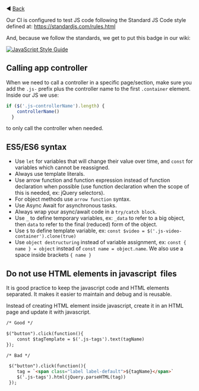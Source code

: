 ◀️ [Back](README.md)


Our CI is configured to test JS code following the Standard JS Code style defined at:
https://standardjs.com/rules.html

And, because we follow the standards, we get to put this badge in our wiki:

[![JavaScript Style Guide](https://cdn.rawgit.com/standard/standard/master/badge.svg)](https://github.com/standard/standard)
## Calling app controller
When we need to call a controller in a specific page/section, make sure you add the `.js-` prefix plus the controller name to the first `.container` element.  
Inside our JS we use:

```js
if ($('.js-controllerName').length) {
    controllerName()
  }
```
to only call the controller when needed.

## ES5/ES6 syntax
- Use `let` for variables that will change their value over time, and `const` for variables which cannot be reassigned.
- Always use template literals.
- Use arrow function and function expression instead of function declaration when possible (use function declaration when the scope of this is needed, ex: jQuery selectors).
- For object methods use `arrow function` syntax.
- Use Async Await for asynchronous tasks.
- Always wrap your async/await code in a `try/catch block`.
- Use `_` to define temporary variables, ex: `_data` to refer to a big object, then `data` to refer to the final (reduced) form of the object.
- Use `$` to define template variable, ex: `const $video = $('.js-video-container').clone(true)`
- Use `object destructuring` instead of variable assignment, ex: `const { name } = object` instead of `const name = object.name`. We also use a space inside brackets `{ name }`

## Do not use HTML elements in javascript  files
It is good practice to keep the javascript code and HTML elements separated. It makes it easier to maintain and debug and is reusable. 

Instead of creating HTML element inside javascript, create it in an HTML page and update it with javascript.

```html
/* Good */

$("button").click(function(){
    const $tagTemplate = $('.js-tags').text(tagName)
});

/* Bad */

 $("button").click(function(){
    tag = `<span class="label label-default">${tagName}</span>`
    $('.js-tags').html(jQuery.parseHTML(tag))
 });

```
